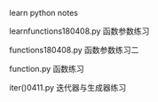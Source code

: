 learn python notes

learnfunctions180408.py    函数参数练习

functions180408.py         函数参数练习二

function.py                函数练习

iter()0411.py              迭代器与生成器练习
